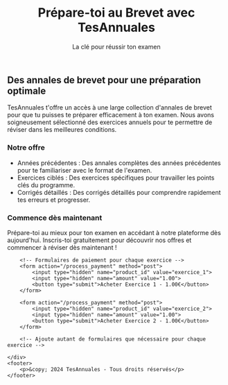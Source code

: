<!DOCTYPE html>
<html lang="fr">
<head>
    <meta charset="UTF-8">
    <meta name="viewport" content="width=device-width, initial-scale=1.0">
    <title>Préparation au Brevet - TesAnnuales</title>
    <style>
        /* Styles CSS */
    </style>
</head>
<body>
    <header>
        <h1>Prépare-toi au Brevet avec TesAnnuales</h1>
        <p>La clé pour réussir ton examen</p>
    </header>
    <div class="container">
        <h2>Des annales de brevet pour une préparation optimale</h2>
        <p>TesAnnuales t'offre un accès à une large collection d'annales de brevet pour que tu puisses te préparer efficacement à ton examen. Nous avons soigneusement sélectionné des exercices annuels pour te permettre de réviser dans les meilleures conditions.</p>
        <h3>Notre offre</h3>
        <ul>
            <li>Années précédentes : Des annales complètes des années précédentes pour te familiariser avec le format de l'examen.</li>
            <li>Exercices ciblés : Des exercices spécifiques pour travailler les points clés du programme.</li>
            <li>Corrigés détaillés : Des corrigés détaillés pour comprendre rapidement tes erreurs et progresser.</li>
        </ul>
        <h3>Commence dès maintenant</h3>
        <p>Prépare-toi au mieux pour ton examen en accédant à notre plateforme dès aujourd'hui. Inscris-toi gratuitement pour découvrir nos offres et commencer à réviser dès maintenant !</p>
        
        <!-- Formulaires de paiement pour chaque exercice -->
        <form action="/process_payment" method="post">
            <input type="hidden" name="product_id" value="exercice_1">
            <input type="hidden" name="amount" value="1.00">
            <button type="submit">Acheter Exercice 1 - 1.00€</button>
        </form>

        <form action="/process_payment" method="post">
            <input type="hidden" name="product_id" value="exercice_2">
            <input type="hidden" name="amount" value="1.00">
            <button type="submit">Acheter Exercice 2 - 1.00€</button>
        </form>

        <!-- Ajoute autant de formulaires que nécessaire pour chaque exercice -->

    </div>
    <footer>
        <p>&copy; 2024 TesAnnuales - Tous droits réservés</p>
    </footer>
</body>
</html>
